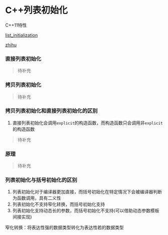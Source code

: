 # C++列表初始化

C++11特性

[list_initialization](https://en.cppreference.com/w/cpp/language/list_initialization.html)

[zhihu](https://zhuanlan.zhihu.com/p/354588791)

### 直接列表初始化

> 待补充

### 拷贝列表初始化

> 待补充

### 拷贝列表初始化和直接列表初始化的区别

1. 直接列表初始化会调用``explicit``的构造函数，而构造函数只会调用非``explicit``的构造函数
> 待补充

### 原理

> 待补充

### 列表初始化与括号初始化的区别

1. 列表初始化对于编译器更加直接，而括号初始化在特定情况下会被编译器判断为函数调用，具有二义性
2. 列表初始化不支持窄化转换，而括号初始化支持
3. 列表初始化支持动态长的参数，而括号初始化不支持(可以借助动态参数模板间接实现)

窄化转换：将表达性强的数据类型转化为表达性若的数据类型



